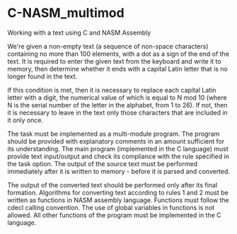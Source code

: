 # C-NASM_multimod
Working with a text using C and NASM Assembly

We're given a non-empty text (a sequence of non-space characters) containing no more than 100 elements, with a dot as a sign of the end of the text. It is required to enter the given text from the keyboard and write it to memory, then determine whether it ends with a capital Latin letter that is no longer found in the text.

If this condition is met, then it is necessary to replace each capital Latin letter with a digit, the numerical value of which is equal to N mod 10 (where N is the serial number of the letter in the alphabet, from 1 to 26). If not, then it is necessary to leave in the text only those characters that are included in it only once.

The task must be implemented as a multi-module program. The program should be provided with explanatory comments in an amount sufficient for its understanding. The main program (implemented in the C language) must provide text input/output and check its compliance with the rule specified in the task option. The output of the source text must be performed immediately after it is written to memory - before it is parsed and converted.

The output of the converted text should be performed only after its final formation. Algorithms for converting text according to rules 1 and 2 must be written as functions in NASM assembly language. Functions must follow the cdecl calling convention. The use of global variables in functions is not allowed. All other functions of the program must be implemented in the C language.
